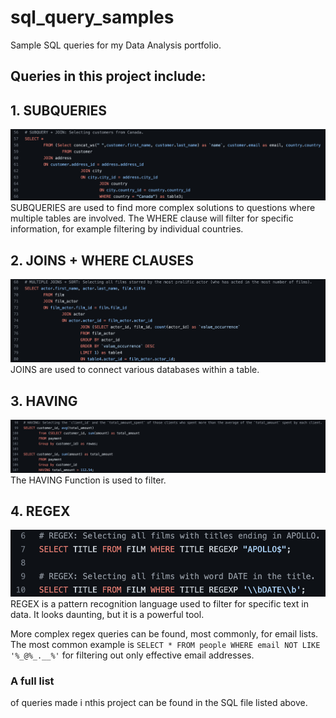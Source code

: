 # sql_query_samples
Sample SQL queries for my Data Analysis portfolio.

## Queries in this project include:

## 1. SUBQUERIES
![SUBQUERY SCREENSHOT](https://github.com/VeniceHartwell/sql_query_samples/blob/main/images/SUBQUERIES.png)
SUBQUERIES are used to find more complex solutions to questions where multiple tables are involved. The WHERE clause will filter for specific information, for example filtering by individual countries.

## 2. JOINS + WHERE CLAUSES
![JOIN SCREENSHOT](https://github.com/VeniceHartwell/sql_query_samples/blob/main/images/JOINS.png)
JOINS are used to connect various databases within a table.

## 3. HAVING
![HAVING SCREENSHOT](https://github.com/VeniceHartwell/sql_query_samples/blob/main/images/HAVING.png)
The HAVING Function is used to filter.

## 4. REGEX
![REGEX SCREENSHOT](https://github.com/VeniceHartwell/sql_query_samples/blob/main/images/REGEX.png)
REGEX is a pattern recognition language used to filter for specific text in data. It looks daunting, but it is a powerful tool. 

More complex regex queries can be found, most commonly, for email lists. The most common example is `SELECT * FROM people WHERE email NOT LIKE '%_@%_.__%'` for filtering out only effective email addresses.

### A full list
of queries made i nthis project can be found in the SQL file listed above.
